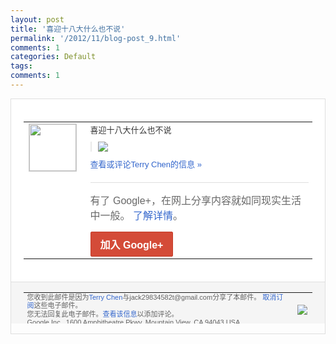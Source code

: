 ```yaml
---
layout: post
title: '喜迎十八大什么也不说'
permalink: '/2012/11/blog-post_9.html'
comments: 1
categories: Default
tags: 
comments: 1
---
```

<div style="border:solid 1px #dfdfdf;color:#686868;font:13px Arial"><div style="background-color:#fff;padding:20px;"><table cellpadding="0" cellspacing="0"><tr><td style="padding-right:15px;vertical-align:top"><a href="https://plus.google.com/_/notifications/emlink?emrecipient=110200756825219614165&amp;emid=CJjEgsHgwbMCFeU_QAod8GoAAA&amp;path=%2F108643996575278738906&amp;dt=1352459568068&amp;uob=8"><img height="75" src="https://lh3.googleusercontent.com/-KKRGTyJ5Bl0/AAAAAAAAAAI/AAAAAAAAEEY/jllxqER5dCk/s75-c-k-a/photo.jpg" style="border:solid 1px #cccccc;" width="75"/></a></td><td style="width:578px;color:#333;font:13px Arial;vertical-align:top"><div style="padding-bottom:10px">喜迎十八大什么也不说</div><div style="margin-bottom:10px;padding-left:10px; border-left:2px solid #EAEAEA"><span style="margin-right:5px"><a href="https://plus.google.com/_/notifications/emlink?emrecipient=110200756825219614165&amp;emid=CJjEgsHgwbMCFeU_QAod8GoAAA&amp;path=%2F108643996575278738906%2Fposts%2FeAcJfjwnRLh%3Fgpinv%3DAMIXal_NJdkhQpTdAnq7jYdihD0J5bxYC_GtCXTkUHbaiQydmEJCMCm0HkhOgCNzCA40NiUu82o76IEvkbJdJ1GecSGtcHMUrCAn7qIYlMFZ3oIo51ecvmw&amp;dt=1352459568068&amp;uob=8" style="color:#3366CC;text-decoration:none;"><img border="0" src="https://lh3.googleusercontent.com/-rI-JkFQmTtQ/UJzk-pDAvuI/AAAAAAAAtIw/I2Yb-bi7fEg/h120/QQ%25E6%258B%25BC%25E9%259F%25B3%25E6%2588%25AA%25E5%259B%25BE%25E6%259C%25AA%25E5%2591%25BD%25E5%2590%258D.png" style="max-height:200px;max-width:275px"/></a></span></div><a href="https://plus.google.com/_/notifications/emlink?emrecipient=110200756825219614165&amp;emid=CJjEgsHgwbMCFeU_QAod8GoAAA&amp;path=%2F108643996575278738906%2Fposts%2FeAcJfjwnRLh%3Fgpinv%3DAMIXal_NJdkhQpTdAnq7jYdihD0J5bxYC_GtCXTkUHbaiQydmEJCMCm0HkhOgCNzCA40NiUu82o76IEvkbJdJ1GecSGtcHMUrCAn7qIYlMFZ3oIo51ecvmw&amp;dt=1352459568068&amp;uob=8" style="color:#3366CC;text-decoration:none">查看或评论Terry Chen的信息 »</a><div style="margin-top:20px;border-top:solid 1px #dfdfdf"><div style="padding:15px 0;color:#686868;font:16px Arial">有了 Google+，在网上分享内容就如同现实生活中一般。 <a href="http://www.google.com/+/learnmore/" style="color:#3366CC;text-decoration:none">了解详情</a>。</div><a href="https://plus.google.com/_/notifications/emlink?emrecipient=110200756825219614165&amp;emid=CJjEgsHgwbMCFeU_QAod8GoAAA&amp;path=%2F%3Fgpinv%3DAMIXal_NJdkhQpTdAnq7jYdihD0J5bxYC_GtCXTkUHbaiQydmEJCMCm0HkhOgCNzCA40NiUu82o76IEvkbJdJ1GecSGtcHMUrCAn7qIYlMFZ3oIo51ecvmw&amp;dt=1352459568068&amp;uob=8" style="display:inline-block;padding:7px 15px;background-color:#d44b38; color:#fff;font-size:16px; font-weight:bold;border-radius:2px;-webkit-border-radius:2px; -moz-border-radius:2px;border:solid 1px #c43b28; white-space:nowrap;text-decoration:none">加入 Google+</a></div></td></tr></table></div><div style="border-top:solid 1px #dfdfdf;padding:0 20px; background-color:#f5f5f5"><table cellpadding="0" cellspacing="0" style="height:50px"><tbody><tr><td style="vertical-align:middle;width:100%; color:#636363;font:11px Arial; line-height:120%">您收到此邮件是因为<a href="https://plus.google.com/_/notifications/emlink?emrecipient=110200756825219614165&amp;emid=CJjEgsHgwbMCFeU_QAod8GoAAA&amp;path=%2F108643996575278738906%3Fgpinv%3DAMIXal_NJdkhQpTdAnq7jYdihD0J5bxYC_GtCXTkUHbaiQydmEJCMCm0HkhOgCNzCA40NiUu82o76IEvkbJdJ1GecSGtcHMUrCAn7qIYlMFZ3oIo51ecvmw&amp;dt=1352459568068&amp;uob=8" style="color:#3366CC;text-decoration:none">Terry Chen</a>与jack29834582t@gmail.com分享了本邮件。 <a href="https://plus.google.com/_/notifications/emlink?emrecipient=110200756825219614165&amp;emid=CJjEgsHgwbMCFeU_QAod8GoAAA&amp;path=%2F_%2Fnonplus%2Femailsettings%3Fgpinv%3DAMIXal_NJdkhQpTdAnq7jYdihD0J5bxYC_GtCXTkUHbaiQydmEJCMCm0HkhOgCNzCA40NiUu82o76IEvkbJdJ1GecSGtcHMUrCAn7qIYlMFZ3oIo51ecvmw%26est%3DADH5u8VNwu8HlvlwLnx6vpbim_QLzr8g-ed1oq79C15-RWlqb4TfvARYJc7C2n4aYS_D0KJhbI1a2LQw5nfI9_faOfNIXXNxi123jqil3z9vVtFkq9s0SK6_simitPTnK_s9Jibd_c8OuRwKEWkuU5TMGolMbQQyFg&amp;dt=1352459568068&amp;uob=8" style="color:#3366CC;text-decoration:none">取消订阅</a>这些电子邮件。<br/>您无法回复此电子邮件。<a href="https://plus.google.com/_/notifications/emlink?emrecipient=110200756825219614165&amp;emid=CJjEgsHgwbMCFeU_QAod8GoAAA&amp;path=%2F108643996575278738906%2Fposts%2FeAcJfjwnRLh%3Fgpinv%3DAMIXal_NJdkhQpTdAnq7jYdihD0J5bxYC_GtCXTkUHbaiQydmEJCMCm0HkhOgCNzCA40NiUu82o76IEvkbJdJ1GecSGtcHMUrCAn7qIYlMFZ3oIo51ecvmw&amp;dt=1352459568068&amp;uob=8" style="color:#3366CC;text-decoration:none">查看该信息</a>以添加评论。<br/>Google Inc., 1600 Amphitheatre Pkwy, Mountain View, CA 94043 USA<br/></td><td><img src="https://ssl.gstatic.com/s2/oz/images/notifications/logo/google-plus-6617a72bb36cc548861652780c9e6ff1.png"/></td></tr></tbody></table></div></div>